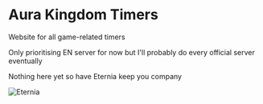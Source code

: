 # Aura Kingdom Timers

Website for all game-related timers

Only prioritising EN server for now but I'll probably do every official server eventually

Nothing here yet so have Eternia keep you company

![Eternia](https://user-images.githubusercontent.com/42207245/145719417-896f96ef-a26f-46b9-b246-875bb7a7a2fe.gif)
